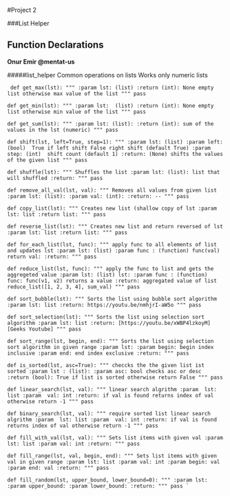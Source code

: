 #Project 2

###List Helper

## Function Declarations

**Onur Emir @mentat-us**


#####list_helper
Common operations on lists
Works only numeric lists


` 
def get_max(lst):
    """
    :param lst: (list)
    :return (int): None empty list otherwise
    max value of the list
    """
    pass
`

`
def get_min(lst):
    """
    :param lst:  (list)
    :return (int): None empty list otherwise
    min value of the list
    """
    pass
`

`
def get_sum(lst):
    """
    :param lst: (list):
    :return (int): sum of the values in the lst (numeric)
    """
    pass
`

`
def shift(lst, left=True, step=1):
    """
    :param lst: (list)
    :param left: (bool)  True if left shift False right shift (default True)
    :param step: (int)  shift count (default 1)
    :return: (None)
    shifts the values of the given list
    """
    pass
`

`
def shuffle(lst):
    """
    Shuffles the list
    :param lst: (list): list that will shuffled
    :return:
    """
    pass
`

`
def remove_all_val(lst, val):
    """
    Removes all values from given list
    :param lst: (list):
    :param val: (int):
    :return: --
    """
    pass
`

`
def copy_list(lst):
    """
    Creates new list (shallow copy of lst
    :param lst: list
    :return list:
    """
    pass
`

`
def reverse_list(lst):
    """
    Creates new list and return reversed of lst
    :param lst: list
    :return list:
    """
    pass
`

`
def for_each_list(lst, func):
    """
    apply func to all elements of list and
    updates lst
    :param lst: (list)
    :param func : (function) func(val) return val:
    :return:
    """
    pass
`

`
def reduce_list(lst, func):
    """
    apply the func to list and gets the aggregeted value
    :param lst: (list) lst:
    :param func : (function) func: func(v1, v2) returns a value
    :return: aggregated value of list
    reduce_list([1, 2, 3, 4], sum_val)
    """
    pass
`

`
def sort_bubble(lst):
    """
    Sorts the list using bubble sort algorithm
    :param lst: list
    :return:
    https://youtu.be/nmhjrI-aW5o
    """
    pass
`


`
def sort_selection(lst):
    """
     Sorts the list using selection sort algorithm
    :param lst: list
    :return:
    [https://youtu.be/xWBP4lzkoyM][Geeks Youtube]
    """
    pass
`

`
def sort_range(lst, begin, end):
    """
    Sorts the list using selection sort algorithm
    in given range
    :param lst:
    :param begin: begin index inclusive
    :param end: end index exclusive
    :return:
    """
    pass
`

`
def is_sorted(lst, asc=True):
    """
    checcks the the given list ist sorted
    :param lst : (list):
    :param asc: bool checks asc or desc
    :return (bool): True if list is sorted
    otherwise return False
    """
    pass
`

`
def linear_search(lst, val):
    """
    linear search algrithm
    :param  lst: list
    :param  val: int
    :return: if val is found returns index of val
    otherwise return -1
    """
    pass
`

`
def binary_search(lst, val):
    """
    require sorted list
    linear search algrithm
    :param  lst: list
    :param  val: int
    :return: if val is found returns index of val
    otherwise return -1
    """
    pass
`

`
def fill_with_val(lst, val):
    """
    Sets list items with given val
    :param lst: list
    :param val: int
    :return:
    """
    pass
`

`
def fill_range(lst, val, begin, end):
    """
    Sets list items with given val in given range
    :param lst: list
    :param val: int
    :param begin: val
    :param end: val
    :return:
    """
    pass
`

``
def fill_random(lst, upper_bound, lower_bound=0):
    """
    :param lst:
    :param upper_bound:
    :param lower_bound:
    :return:
    """
    pass `
``